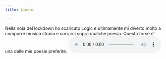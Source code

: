 ```yaml
---
title: Limoni

---
```


Nella noia del lockdown ho scaricato Logic e ultimamente mi diverto molto a comporre musica strana e narrarci sopra qualche poesia. Questa forse e' una delle mie poesie preferite.
<audio controls>
  <source src="/assets/recs/limonilogic.mp3" type="audio/mpeg">
Your browser does not support the audio element.
</audio>
